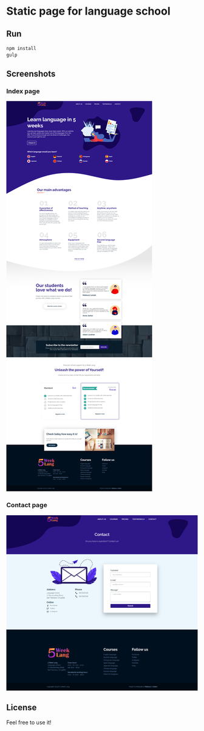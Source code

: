 # Static page for language school

## Run

```bash
npm install
gulp
```

## Screenshots

### Index page

![Screenshot of index.html](./docs/index.html.png)

### Contact page

![Screenshot of contact.html](./docs/contact.html.png)

## License

Feel free to use it!
